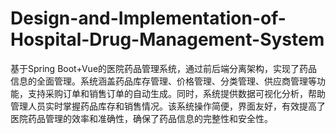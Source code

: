 # Design-and-Implementation-of-Hospital-Drug-Management-System
基于Spring Boot+Vue的医院药品管理系统，通过前后端分离架构，实现了药品信息的全面管理。系统涵盖药品库存管理、价格管理、分类管理、供应商管理等功能，支持采购订单和销售订单的自动生成。同时，系统提供数据可视化分析，帮助管理人员实时掌握药品库存和销售情况。该系统操作简便，界面友好，有效提高了医院药品管理的效率和准确性，确保了药品信息的完整性和安全性。
